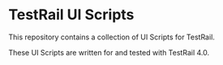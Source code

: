 TestRail UI Scripts
===================

This repository contains a collection of UI Scripts for TestRail.

These UI Scripts are written for and tested with TestRail 4.0.
